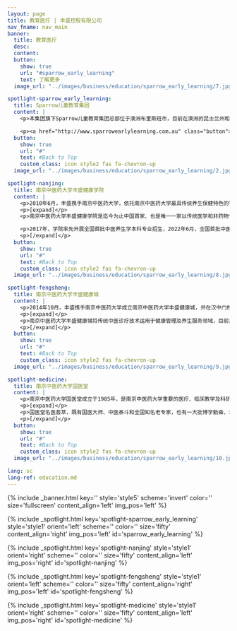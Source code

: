 ```yaml
---
layout: page
title: 教育医疗 | 丰盛控股有限公司
nav_fname: nav_main
banner:
  title: 教育医疗
  desc:
  content:
  button:
    show: true
    url: "#sparrow_early_learning"
    text: 了解更多
  image_url: "../images/business/education/sparrow_early_learning/7.jpg"

spotlight-sparrow_early_learning:
  title: Sparrow儿童教育集团
  content: |
    <p>本集团旗下Sparrow儿童教育集团总部位于澳洲布里斯班市，目前在澳洲的昆士兰州和维多利亚州管理运营约30个儿童托管中心，为0-6岁儿童提供日间托管及教育服务。Sparrow在澳洲当地拥有良好的声誉及丰富经验的管理团队。</p>

    <p><a href="http://www.sparrowearlylearning.com.au" class="button">前往网站</a></p>
  button:
    show: true
    url: "#"
    text: #Back to Top
    custom_class: icon style2 fas fa-chevron-up
  image_url: "../images/business/education/sparrow_early_learning/2.jpg"

spotlight-nanjing:
  title: 南京中医药大学丰盛健康学院
  content: |
    <p>2010年6月，丰盛携手南京中医药大学，依托南京中医药大学最具传统养生保健特色的针灸推拿•养生康复学院，合作成立“南京中医药大学丰盛健康学院” ，捐建丰盛健康楼用于学院教学、人才培养、科研与办公，并在国家卫生部领导的主持下正式挂牌“南京中医药大学丰盛健康学院”。 </p>
    <p>[expand]</p>
    <p>南京中医药大学丰盛健康学院是迄今为止中国首家、也是唯一一家以传统医学和非药物保健疗法为基础的人才培养、技术研发、项目孵化、产学研一体的特色健康学院。 </p>

    <p>2017年，学院率先开展全国首批中医养生学本科专业招生，2022年6月，全国首批中医养生专业本科生正式毕业，成为中国中医养生保健治未病行业的首批高层次人才“正规军”。截至目前，学院累计为社会培养了2800名中医养生专业人才，成为培养一流中医养生专业人才的校企合作示范基地。 </p>
    <p>[/expand]</p>
  button:
    show: true
    url: "#"
    text: #Back to Top
    custom_class: icon style2 fas fa-chevron-up
  image_url: "../images/business/education/sparrow_early_learning/8.jpg"

spotlight-fengsheng:
  title: 南京中医药大学丰盛健康城
  content: |
    <p>2014年10月，丰盛携手南京中医药大学成立南京中医药大学丰盛健康城，并在汉中门校区正式开业，打造“中医治未病”健管体系，创新健康产业发展模式，项目致力于引领大众健康文化，提供优质健康服务，提高人民群众健康水平。 </p>
    <p>[expand]</p>
    <p>南京中医药大学丰盛健康城将传统中医诊疗技术运用于健康管理及养生服务领域，目前拥有经络调理、中医美容、中医热疗、小儿推拿、视力防控、健康培训、健康管理、养生餐饮、养生酒店等各类健康养生项目，涵盖中医健康服务各领域；拥有国仁堂、国瑞堂、国粹堂等堂馆，康养酒店公寓和非遗养生文化餐饮，实现了“医养”结合的创新模式。 </p>
    <p>[/expand]</p>
  button:
    show: true
    url: "#"
    text: #Back to Top
    custom_class: icon style2 fas fa-chevron-up
  image_url: "../images/business/education/sparrow_early_learning/9.jpg"

spotlight-medicine:
  title: 南京中医药大学国医堂
  content: |
    <p>南京中医药大学国医堂成立于1985年，是南京中医药大学重要的医疗、临床教学及科研基地，同时也是学校弘扬中医传统文化、科普健康养生文化的重要窗口。 </p>
    <p>[expand]</p>
    <p>国医堂名医荟萃，既有国医大师、中医泰斗和全国知名老专家，也有一大批博学勤奋、术业专攻的中青年中医传人。“望闻问切凝精神，神圣工巧拯众生”，由上百名中医专家组成的专家团队齐聚国医堂，守望百姓健康，赢得了国内外广大患者的赞誉和尊敬。国医堂开设中医特色妇科、男科、儿科、皮肤科、耳鼻喉科、针灸推拿科等科室，尤其在中医肿瘤、疑难杂症、慢性病调理等方面独有建树。 </p>
    <p>[/expand]</p>
  button:
    show: true
    url: "#"
    text: #Back to Top
    custom_class: icon style2 fas fa-chevron-up
  image_url: "../images/business/education/sparrow_early_learning/10.jpg"

lang: sc
lang-ref: education.md
---
```


<!-- Welcome Banner -->

{% include _banner.html key='' style='style5' scheme='invert' color='' size='fullscreen' content_align='left' img_pos='left' %}

<!-- Properties -->

{% include _spotlight.html key='spotlight-sparrow_early_learning' style='style1' orient='left' scheme='' color='' size='fifty' content_align='right' img_pos='left' id='sparrow_early_learning' %}

{% include _spotlight.html key='spotlight-nanjing' style='style1' orient='right' scheme='' color='' size='fifty' content_align='left' img_pos='right' id='spotlight-nanjing' %}

{% include _spotlight.html key='spotlight-fengsheng' style='style1' orient='left' scheme='' color='' size='fifty' content_align='right' img_pos='left' id='spotlight-fengsheng' %}

{% include _spotlight.html key='spotlight-medicine' style='style1' orient='right' scheme='' color='' size='fifty' content_align='left' img_pos='right' id='spotlight-medicine' %}
